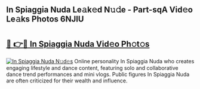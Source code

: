## In Spiaggia Nuda Le𝚊k𝚎d N𝚞𝚍e - Part-sqA Vid𝚎o Le𝚊ks Photos 6NJIU

# <h2><a href="http://fbc0eq.evod.top/?m=In+Spiaggia+Nuda">🔗 👉🔴 In Spiaggia Nuda Vid𝚎o Ph𝚘t𝚘s</a></h2>

[![In Spiaggia Nuda N𝚞d𝚎s](https://i.imgur.com/8V9OHl7.gif)](http://fbc0eq.evod.top/?m=In+Spiaggia+Nuda)
Online personality In Spiaggia Nuda who creates engaging lifestyle and dance content, featuring solo and collaborative dance trend performances and mini vlogs. Public figures In Spiaggia Nuda are often criticized for their wealth and influence. 
